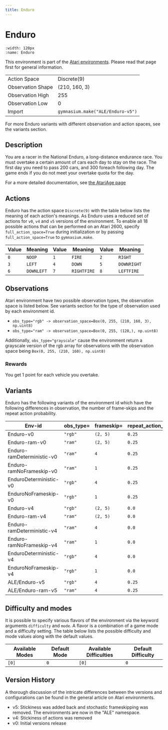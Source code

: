 ```yaml
---
title: Enduro
---
```


# Enduro

```{figure} ../../_static/videos/atari/enduro.gif
:width: 120px
:name: Enduro
```

This environment is part of the <a href='..'>Atari environments</a>. Please read that page first for general information.

|   |   |
|---|---|
| Action Space | Discrete(9) |
| Observation Shape | (210, 160, 3) |
| Observation High | 255 |
| Observation Low | 0  |
| Import | `gymnasium.make("ALE/Enduro-v5")` |

For more Enduro variants with different observation and action spaces, see the variants section.

## Description

You are a racer in the National Enduro, a long-distance endurance race. You must overtake a certain amount of cars each day to stay on the race. The first day you need to pass 200 cars, and 300 foreach following day. The game ends if you do not meet your overtake quota for the day.

For a more detailed documentation, see [the AtariAge page](https://atariage.com/manual_html_page.php?SoftwareLabelID=163)

## Actions

Enduro has the action space `Discrete(9)` with the table below lists the meaning of each action's meanings.
As Enduro uses a reduced set of actions for `v0`, `v4` and `v5` versions of the environment.
To enable all 18 possible actions that can be performed on an Atari 2600, specify `full_action_space=True` during
initialization or by passing `full_action_space=True` to `gymnasium.make`.

| Value   | Meaning    | Value   | Meaning     | Value   | Meaning     |
|---------|------------|---------|-------------|---------|-------------|
| `0`     | `NOOP`     | `1`     | `FIRE`      | `2`     | `RIGHT`     |
| `3`     | `LEFT`     | `4`     | `DOWN`      | `5`     | `DOWNRIGHT` |
| `6`     | `DOWNLEFT` | `7`     | `RIGHTFIRE` | `8`     | `LEFTFIRE`  |

## Observations

Atari environment have two possible observation types, the observation space is listed below.
See variants section for the type of observation used by each environment id.

- `obs_type="rgb" -> observation_space=Box(0, 255, (210, 160, 3), np.uint8)`
- `obs_type="ram" -> observation_space=Box(0, 255, (128,), np.uint8)`

Additionally, `obs_type="grayscale"` cause the environment return a grayscale version of the rgb array for observations with the observation space being `Box(0, 255, (210, 160), np.uint8)`
### Rewards

You get 1 point for each vehicle you overtake.

## Variants

Enduro has the following variants of the environment id which have the following differences in observation,
the number of frame-skips and the repeat action probability.

| Env-id                     | obs_type=   | frameskip=   | repeat_action_probability=   |
|----------------------------|-------------|--------------|------------------------------|
| Enduro-v0                  | `"rgb"`     | `(2, 5)`     | `0.25`                       |
| Enduro-ram-v0              | `"ram"`     | `(2, 5)`     | `0.25`                       |
| Enduro-ramDeterministic-v0 | `"ram"`     | `4`          | `0.25`                       |
| Enduro-ramNoFrameskip-v0   | `"ram"`     | `1`          | `0.25`                       |
| EnduroDeterministic-v0     | `"rgb"`     | `4`          | `0.25`                       |
| EnduroNoFrameskip-v0       | `"rgb"`     | `1`          | `0.25`                       |
| Enduro-v4                  | `"rgb"`     | `(2, 5)`     | `0.0`                        |
| Enduro-ram-v4              | `"ram"`     | `(2, 5)`     | `0.0`                        |
| Enduro-ramDeterministic-v4 | `"ram"`     | `4`          | `0.0`                        |
| Enduro-ramNoFrameskip-v4   | `"ram"`     | `1`          | `0.0`                        |
| EnduroDeterministic-v4     | `"rgb"`     | `4`          | `0.0`                        |
| EnduroNoFrameskip-v4       | `"rgb"`     | `1`          | `0.0`                        |
| ALE/Enduro-v5              | `"rgb"`     | `4`          | `0.25`                       |
| ALE/Enduro-ram-v5          | `"ram"`     | `4`          | `0.25`                       |

## Difficulty and modes

It is possible to specify various flavors of the environment via the keyword arguments `difficulty` and `mode`.
A flavor is a combination of a game mode and a difficulty setting. The table below lists the possible difficulty and mode values
along with the default values.

| Available Modes   | Default Mode   | Available Difficulties   | Default Difficulty   |
|-------------------|----------------|--------------------------|----------------------|
| `[0]`             | `0`            | `[0]`                    | `0`                  |

## Version History

A thorough discussion of the intricate differences between the versions and configurations can be found in the general article on Atari environments.

* v5: Stickiness was added back and stochastic frameskipping was removed. The environments are now in the "ALE" namespace.
* v4: Stickiness of actions was removed
* v0: Initial versions release
